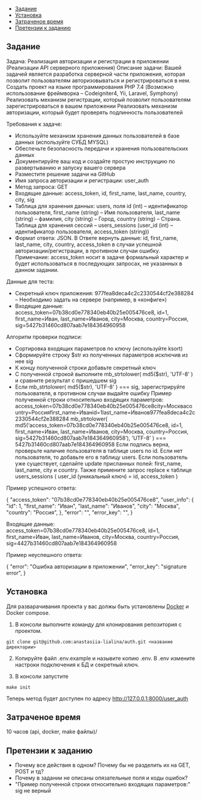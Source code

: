 * [Задание](#Задание)
* [Установка](#Установка)
* [Затраченое время](#Затраченое-время)
* [Претензии к заданию](#Претензии-к-заданию)

Задание
---------

Задача: Реализация авторизации и регистрации в приложении  (Реализации API серверного приложения)
Описание задачи: Вашей задачей является разработка серверной части приложения, которая позволит пользователям авторизовываться и регистрироваться в нем.
Создать проект на языке программирования PHP 7.4 (Возможно использование фреймворка – Codeigniter4, Yii, Laravel, Symphony)
Реализовать механизм регистрации, который позволит пользователям зарегистрироваться в вашем приложении
Реализовать механизм авторизации, который будет проверять подлинность пользователей


Требования к задаче:
- Используйте механизм хранения данных пользователей в базе данных (используйте СУБД MYSQL)
- Обеспечьте безопасность передачи и хранения пользовательских данных
- Документируйте ваш код и создайте простую инструкцию по развертыванию и запуску вашего сервера
- Разместите решение задачи на GitHub
- Имя запроса авторизации и регистрации: user_auth
- Метод запроса: GET
- Входящие данные: access_token, id, first_name, last_name, country, city, sig
- Таблица для хранения данных: users, поля id (int) – идентификатор пользователя, first_name (string) – Имя пользователя, last_name (string) – фамилия, city (string) – Город, country (string) – Страна. Таблица для хранения сессий – users_sessions (user_id (int) – идентификатор пользователя, access_token (string))
- Формат ответа: JSON. В Ответе вернуть данные: id, first_name, last_name, city, country, access_token в случаи успешной авторизации/регистрации, в противном случаи ошибку.
Примечание: access_token носит в задаче формальный характер и будет использоваться в последующих запросах, не указанных в данном задании.

Данные для теста:
- Секретный ключ приложения: 977fea8deca4c2c2330544cf2e388284 – Необходимо задать на сервере (например, в «конфиге»)
- Входящие данные: access_token=07b38cd0e778340eb40b25e005476ce8, id=1, first_name=Иван, last_name=Иванов, city=Москва, country=Россия, sig=5427b31460cd807aab7e184364960958

Алгоритм проверки подписи:
- Сортировка входящих параметров по ключу (используйте ksort)
- Сформируйте строку $str из полученных параметров исключив из нее sig
- К концу полученной строки добавьте секретный ключ
- С полученной строкой выполните mb_strtolower( md5($str), 'UTF-8' ) и сравните результат с пришедшем sig
- Если mb_strtolower( md5($str), 'UTF-8' ) === sig, зарегистрируйте пользователя, в противном случаи выдайте ошибку
Пример полученной строки относительно входящих параметров: access_token=07b38cd0e778340eb40b25e005476ce8city=Москваcountry=Россияfirst_name=Иванid=1last_name=Иванов977fea8deca4c2c2330544cf2e388284
mb_strtolower( md5(‘access_token=07b38cd0e778340eb40b25e005476ce8, id=1, first_name=Иван, last_name=Иванов, city=Москва, country=Россия, sig=5427b31460cd807aab7e184364960958’), 'UTF-8' ) === 5427b31460cd807aab7e184364960958
Если подпись верна, проверьте наличие пользователя в таблице users по id. Если нет пользователя, то добавьте его в таблицу users. Если пользователь уже существует, сделайте update присланных полей: first_name, last_name, city и country. Также примените запрос replace к таблице users_sessions ( user_id (уникальный ключ) = id, access_token )


Пример успешного ответа:

{
"access_token": "07b38cd0e778340eb40b25e005476ce8",
"user_info": {
"id": 1,
"first_name": "Иван",
"last_name": "Иванов",
"city": "Москва",
"country": "Россия",
},
"error": "",
"error_key": "",
}


Входящие данные: access_token=07b38cd0e778340eb40b25e005476ce8, id=1, first_name=Иван, last_name=Иванов, city=Москва, country=Россия, sig=4427b31460cd807aab7e184364960958


Пример неуспешного ответа:


{
"error": "Ошибка авторизации в приложении",
"error_key": "signature error",
}

Установка
---------
Для разварачивания проекта у вас должы быть установлены [Docker](http://docker.com) и Docker compose.

1. В консоли выполните команду для клонирования репозитория с проектом.
```
git clone git@github.com:anastasiia-lialina/auth.git <название директории>
```
   
2. Копируйте файл .env.example и назывите копию .env. В .env измените настроки подключения к БД и секретный ключ.

3. В консоли запустите
```
make init
```

Теперь метод будет доступен по адресу 
http://127.0.0.1:8000/user_auth

Затраченое время
-----
10 часов (api, docker, make файлы)/

Претензии к заданию
---
- Почему все действия в одном? Почему бы не разделить их на GET, POST и тд?
- Почему в задании не описаны опязательные поля и коды ошибок?
- "Пример полученной строки относительно входящих параметров:" sig не верный

